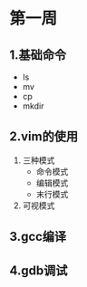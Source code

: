 # 第一周

## 1.基础命令

* ls
* mv
* cp
* mkdir

## 2.vim的使用

1. 三种模式
   * 命令模式
   * 编辑模式
   * 末行模式
2. 可视模式

## 3.gcc编译



##  4.gdb调试